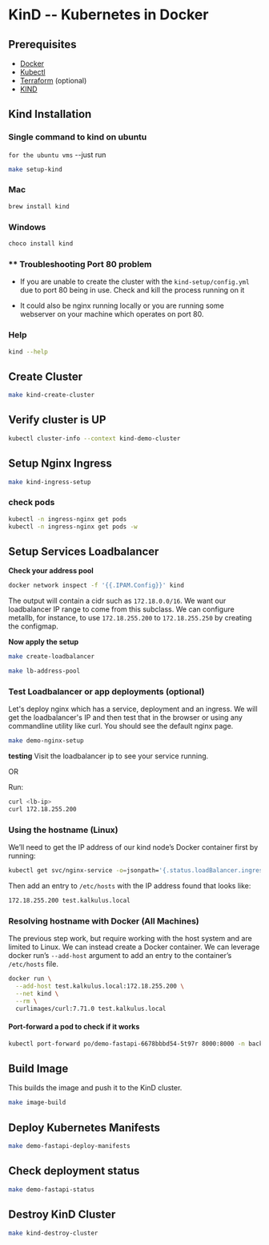 # KinD -- Kubernetes in Docker

## Prerequisites
- [Docker](https://www.docker.com/get-started)
- [Kubectl](https://kubernetes.io/docs/tasks/tools/install-kubectl/)
- [Terraform](https://learn.hashicorp.com/tutorials/terraform/install-cli) (optional)
- [KIND](https://kind.sigs.k8s.io/docs/user/quick-start/#installation)

## Kind Installation

### Single command to kind on ubuntu
`for the ubuntu vms` --just run
```sh
make setup-kind
```

### Mac
```sh
brew install kind
```

### Windows
```sh
choco install kind
```

### ** Troubleshooting Port 80 problem
- If you are unable to create the cluster with the `kind-setup/config.yml` due to port 80 being in use. Check and kill the process running on it


- It could also be nginx running locally or you are running some webserver on your machine which operates on port 80.

### Help
```sh
kind --help
```

## Create Cluster
```sh
make kind-create-cluster
```

## Verify cluster is UP
```sh
kubectl cluster-info --context kind-demo-cluster
```

## Setup Nginx Ingress
```sh
make kind-ingress-setup
```

### check pods
```sh
kubectl -n ingress-nginx get pods
kubectl -n ingress-nginx get pods -w
```

## Setup Services Loadbalancer
**Check your address pool**
```sh
docker network inspect -f '{{.IPAM.Config}}' kind
```
The output will contain a cidr such as `172.18.0.0/16`. We want our loadbalancer IP range to come from this subclass. We can configure metallb, for instance, to use `172.18.255.200` to `172.18.255.250` by creating the configmap.

**Now apply the setup**

```sh
make create-loadbalancer
```

```sh
make lb-address-pool
```

### Test Loadbalancer or app deployments (optional)
Let's deploy nginx which has a service, deployment and an ingress. We will get the loadbalancer's IP and then test that in the browser or using any commandline utility like curl. You should see the default nginx page.

```sh
make demo-nginx-setup
```
**testing**
Visit the loadbalancer ip to see your service running.

OR

Run:
```sh
curl <lb-ip>
curl 172.18.255.200
```

### Using the hostname (Linux)
We’ll need to get the IP address of our kind node’s Docker container first by running:

```sh
kubectl get svc/nginx-service -o=jsonpath='{.status.loadBalancer.ingress[0].ip}'
```

Then add an entry to `/etc/hosts` with the IP address found that looks like:
```sh
172.18.255.200 test.kalkulus.local
```

### Resolving hostname with Docker (All Machines)
The previous step work, but require working with the host system and are limited to Linux. We can instead create a Docker container. We can leverage docker run’s `--add-host` argument to add an entry to the container’s `/etc/hosts` file.
```sh
docker run \
  --add-host test.kalkulus.local:172.18.255.200 \
  --net kind \
  --rm \
  curlimages/curl:7.71.0 test.kalkulus.local
```

#### Port-forward a pod to check if it works
```sh
kubectl port-forward po/demo-fastapi-6678bbbd54-5t97r 8000:8000 -n backend
```

## Build Image
This builds the image and push it to the KinD cluster.
```sh
make image-build
```
## Deploy Kubernetes Manifests
```sh
make demo-fastapi-deploy-manifests
```

## Check deployment status
```sh
make demo-fastapi-status
```

## Destroy KinD Cluster
```sh
make kind-destroy-cluster
```